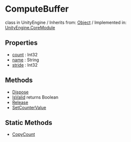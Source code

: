 # ComputeBuffer
class in UnityEngine
 / Inherits from: <a href="https://docs.unity3d.com/6000.0/Documentation/ScriptReference/Object.html">Object</a> / Implemented in: <a href="https://docs.unity3d.com/6000.0/Documentation/ScriptReference/UnityEngine.CoreModule.html">UnityEngine.CoreModule</a>
## Properties
- <a href="https://docs.unity3d.com/6000.0/Documentation/ScriptReference/ComputeBuffer-count.html">count</a> : Int32
- <a href="https://docs.unity3d.com/6000.0/Documentation/ScriptReference/ComputeBuffer-name.html">name</a> : String
- <a href="https://docs.unity3d.com/6000.0/Documentation/ScriptReference/ComputeBuffer-stride.html">stride</a> : Int32
## Methods
- <a href="https://docs.unity3d.com/6000.0/Documentation/ScriptReference/ComputeBuffer.Dispose.html">Dispose</a>
- <a href="https://docs.unity3d.com/6000.0/Documentation/ScriptReference/ComputeBuffer.IsValid.html">IsValid</a> returns Boolean
- <a href="https://docs.unity3d.com/6000.0/Documentation/ScriptReference/ComputeBuffer.Release.html">Release</a>
- <a href="https://docs.unity3d.com/6000.0/Documentation/ScriptReference/ComputeBuffer.SetCounterValue.html">SetCounterValue</a>
## Static Methods
- <a href="https://docs.unity3d.com/6000.0/Documentation/ScriptReference/ComputeBuffer.CopyCount.html">CopyCount</a>
